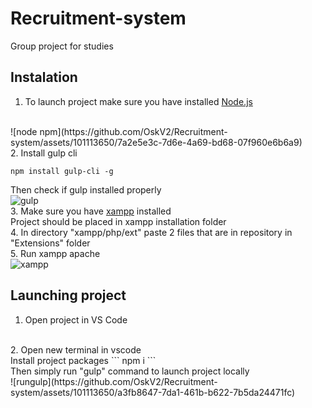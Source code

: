 # Recruitment-system
Group project for studies
## Instalation
1. To launch project make sure you have installed [Node.js](https://nodejs.org/en/)
<br>
![node npm](https://github.com/OskV2/Recruitment-system/assets/101113650/7a2e5e3c-7d6e-4a69-bd68-07f960e6b6a9)
<br>
2. Install gulp cli

```
npm install gulp-cli -g
```
Then check if gulp installed properly
<br>
![gulp](https://github.com/OskV2/Recruitment-system/assets/101113650/528dc707-8b10-447b-ba07-bed0a3e9c176)
<br>
3. Make sure you have [xampp](https://www.apachefriends.org/pl/download.html) installed 
<br>
Project should be placed in xampp installation folder
<br>
4. In directory "xampp/php/ext" paste 2 files that are in repository in "Extensions" folder
<br>
5. Run xampp apache
<br>
![xampp](https://github.com/OskV2/Recruitment-system/assets/101113650/8a4ae401-e193-43a1-9c06-b738de12d64a)
<br>
## Launching project
1. Open project in VS Code
<br>
2. Open new terminal in vscode
<br>
Install project packages
```
npm i
```
<br>
Then simply run "gulp" command to launch project locally
<br>
![rungulp](https://github.com/OskV2/Recruitment-system/assets/101113650/a3fb8647-7da1-461b-b622-7b5da24471fc)

